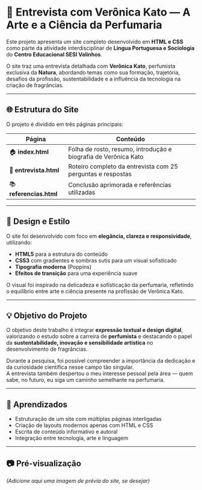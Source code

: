 # 🧴 Entrevista com Verônica Kato — A Arte e a Ciência da Perfumaria

Este projeto apresenta um site completo desenvolvido em **HTML e CSS** como parte da atividade interdisciplinar de **Língua Portuguesa e Sociologia** do **Centro Educacional SESI Valinhos**.

O site traz uma entrevista detalhada com **Verônica Kato**, perfumista exclusiva da **Natura**, abordando temas como sua formação, trajetória, desafios da profissão, sustentabilidade e a influência da tecnologia na criação de fragrâncias.

---

## 🌐 Estrutura do Site

O projeto é dividido em três páginas principais:

| Página | Conteúdo |
|--------|-----------|
| 🏠 **index.html** | Folha de rosto, resumo, introdução e biografia de Verônica Kato |
| 💬 **entrevista.html** | Roteiro completo da entrevista com 25 perguntas e respostas |
| 📚 **referencias.html** | Conclusão aprimorada e referências utilizadas |

---

## 🎨 Design e Estilo

O site foi desenvolvido com foco em **elegância, clareza e responsividade**, utilizando:

- **HTML5** para a estrutura do conteúdo  
- **CSS3** com gradientes e sombras sutis para um visual sofisticado  
- **Tipografia moderna** (Poppins)  
- **Efeitos de transição** para uma experiência suave  

O visual foi inspirado na delicadeza e sofisticação da perfumaria, refletindo o equilíbrio entre arte e ciência presente na profissão de Verônica Kato.

---

## 💡 Objetivo do Projeto

O objetivo deste trabalho é integrar **expressão textual e design digital**, valorizando o estudo sobre a carreira de **perfumista** e destacando o papel da **sustentabilidade, inovação e sensibilidade artística** no desenvolvimento de fragrâncias.

Durante a pesquisa, foi possível compreender a importância da dedicação e da curiosidade científica nesse campo tão singular.  
A entrevista também despertou o meu interesse pessoal pela área — quem sabe, no futuro, eu siga um caminho semelhante na perfumaria.

---

## 🧠 Aprendizados

- Estruturação de um site com múltiplas páginas interligadas  
- Criação de layouts modernos apenas com HTML e CSS  
- Escrita de conteúdo informativo e autoral  
- Integração entre tecnologia, arte e linguagem  

---

## 📷 Pré-visualização

*(Adicione aqui uma imagem de prévia do site, se desejar)*  
